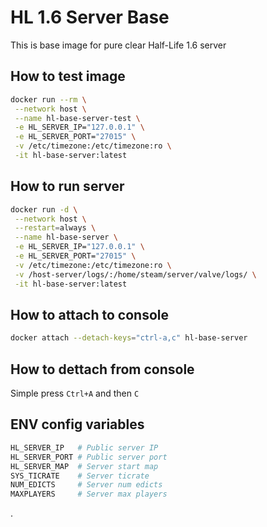 # HL 1.6 Server Base

This is base image for pure clear Half-Life 1.6 server

## How to test image

```bash
docker run --rm \
 --network host \
 --name hl-base-server-test \
 -e HL_SERVER_IP="127.0.0.1" \
 -e HL_SERVER_PORT="27015" \
 -v /etc/timezone:/etc/timezone:ro \
 -it hl-base-server:latest
```

## How to run server

```bash
docker run -d \
 --network host \
 --restart=always \
 --name hl-base-server \
 -e HL_SERVER_IP="127.0.0.1" \
 -e HL_SERVER_PORT="27015" \
 -v /etc/timezone:/etc/timezone:ro \
 -v /host-server/logs/:/home/steam/server/valve/logs/ \
 -it hl-base-server:latest
```

## How to attach to console

```bash
docker attach --detach-keys="ctrl-a,c" hl-base-server
```

## How to dettach from console

Simple press `Ctrl+A` and then `C`

## ENV config variables

```bash
HL_SERVER_IP   # Public server IP
HL_SERVER_PORT # Public server port
HL_SERVER_MAP  # Server start map
SYS_TICRATE    # Server ticrate
NUM_EDICTS     # Server num edicts
MAXPLAYERS     # Server max players
```
.